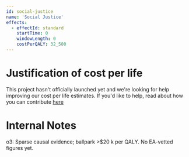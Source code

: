 ```yaml
---
id: social-justice
name: 'Social Justice'
effects:
  - effectId: standard
    startTime: 0
    windowLength: 0
    costPerQALY: 32_500
---
```


# Justification of cost per life

This project hasn't officially launched yet and we're looking for help improving our cost per life estimates.
If you'd like to help, read about how you can contribute [here](https://github.com/impactlist/impactlist/blob/master/CONTRIBUTING.md)

# Internal Notes

o3: Sparse causal evidence; ballpark >$20 k per QALY. No EA-vetted figures yet.
